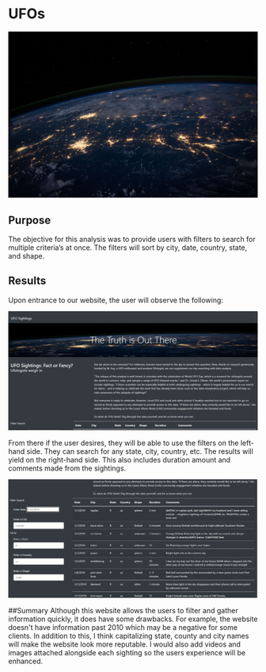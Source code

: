 # UFOs

![plot](static/images/nasa.jpg)

## Purpose
The objective for this analysis was to provide users with filters to search for multiple criteria’s at once. The filters will sort by city, date, country, state, and shape.

## Results
Upon entrance to our website, the user will observe the following: 

![plot](static/images/start.png) 

From there if the user desires, they will be able to use the filters on the left-hand side. They can search for any state, city, country, etc. The results will yield on the right-hand side. This also includes duration amount and comments made from the sightings.

![plot](static/images/Untitled.png)

##Summary
Although this website allows the users to filter and gather information quickly, it does have some drawbacks. For example, the website doesn't have information past 2010 which may be a negative for some clients. In addition to this, I think capitalizing state, county and city names will make the website look more reputable. I would also add videos and images attached alongside each sighting so the users experience will be enhanced.